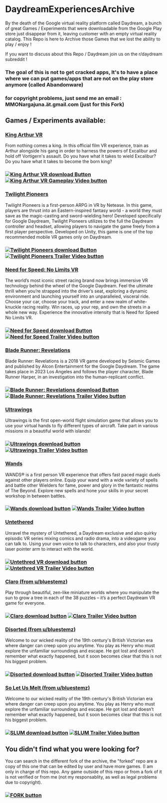 # DaydreamExperiencesArchive
By the death of the Google virtual reality platform called Daydream, a bunch of great Games / Experiments that were downloadable from the Google Play store just disappear from it, leaving customer with an empty virtual reality catalog. This Repo is here to Archive those Games that we lost the ability to play / enjoy !

If you want to discuss about this Repo / Daydream join us on the r/daydream subreddit !

### The goal of this is not to get cracked apps, It's to have a place where we can put games/apps that are not on the play store anymore (called Abandonware)
### for copyright problems, just send me an email : MMONargajuna.ät.gmail.com (just for this Fork)

## Games / Experiments available:

### [King Arthur VR](https://github.com/Nargajuna/DaydreamExperiencesArchive/releases/tag/v1.0.6)
From nothing comes a king. In this official film VR experience, train as Arthur alongside his gang in order to harness the powers of Excalibur and hold off Vortigern's assault.
Do you have what it takes to wield Excalibur? Do you have what it takes to become the born king?
### [![King Arthur VR download Button](https://img.shields.io/badge/King%20Arthur%20VR-Download-brightgreen)](https://github.com/Nargajuna/DaydreamExperiencesArchive/releases/tag/v1.0.6) [![King Arthur VR Gameplay Video button](https://img.shields.io/badge/-Gameplay%20Video-red)](https://www.youtube.com/watch?v=9ttUaAeUYzI&)

### [Twilight Pioneers](https://github.com/Nargajuna/DaydreamExperiencesArchive/releases/tag/3.0.8)
Twilight Pioneers is a first-person ARPG in VR by Netease. In this game, players are thrust into an Eastern-inspired fantasy world - a world they must save as the magic-casting and sword-wielding hero! Developed specifically for Google Daydream, Twilight Pioneers utilizes to the full the Daydream controller and headset, allowing players to navigate the game freely from a first player perspective. Developed on Unity, this game is one of the top recommended mobile VR games only on Daydream.
### [![Twilight Pioneers download Button](https://img.shields.io/badge/Twilight%20Pioneers-Download-brightgreen)](https://github.com/Nargajuna/DaydreamExperiencesArchive/releases/tag/3.0.8) [![Twilight Pioneers Trailer Video button](https://img.shields.io/badge/-Trailer%20Video-red)](https://www.youtube.com/watch?v=7BabWY8X0ZE)

### [Need for Speed: No Limits VR](https://github.com/Nargajuna/DaydreamExperiencesArchive/releases/tag/v1.0.2)
The world’s most iconic street racing brand now brings immersive VR technology behind the wheel of the Google Daydream. Feel the ultimate thrill when you’re strapped into the driver’s seat, exploring a dynamic environment and launching yourself into an unparalleled, visceral ride. Choose your car, choose your track, and enter a new realm of white-knuckle racing reality. Win races, up your rep, and own the streets in a whole new way. Experience the innovative intensity that is Need for Speed No Limits VR.
### [![Need for Speed download Button](https://img.shields.io/badge/Need%20for%20Speed%3A%20No%20Limits%20VR-Download-brightgreen)](https://github.com/Nargajuna/DaydreamExperiencesArchive/releases/tag/v1.0.2) [![Need for Speed Trailer Video button](https://img.shields.io/badge/-Trailer%20Video-red)](https://www.youtube.com/watch?v=mya7GJC5J9o)

### [Blade Runner: Revelations](https://github.com/nnnzo/DaydreamExperiencesArchive/releases/tag/v1.2.1295)
Blade Runner: Revelations is a 2018 VR game developed by Seismic Games and published by Alcon Entertainment for the Google Daydream.
The game takes place in 2023 Los Angeles and follows the player character, Blade Runner Harper, in an investigation into the human-replicant conflict.
### [![Blade Runner: Revelations download Button](https://img.shields.io/badge/Blade%20Runner%3A%20Revelations-Download-brightgreen)](https://github.com/nnnzo/DaydreamExperiencesArchive/releases/tag/v1.2.1295) [![Blade Runner: Revelations Trailer Video button](https://img.shields.io/badge/-Trailer%20Video-red)](https://www.youtube.com/watch?v=tqnSBgSSr7A)

### [Ultrawings]()
Ultrawings is the first open-world flight simulation game that allows you to use your virtual hands to fly different types of aircraft. Take part in various missions in a beautiful world with islands!
### [![Ultrawings download button](https://img.shields.io/badge/Ultrawings-Download-brightgreen)](https://github.com/nnnzo/DaydreamExperiencesArchive/releases/tag/v1.048) [![Ultrawings Trailer Video button](https://img.shields.io/badge/-Trailer%20Video-informational)](https://www.youtube.com/watch?v=vjC0p_RJDBM)

### [Wands](https://github.com/nnnzo/DaydreamExperiencesArchive/releases/tag/v1.3.3.2)
WANDS® is a first person VR experience that offers fast paced magic duels against other players online. Equip your wand with a wide variety of spells and battle other Wielders for fame, power and glory in the fantastic realms of The Beyond. Explore new spells and hone your skills in your secret workshop in between battles.
### [![Wands download button](https://img.shields.io/badge/Wands-Download-brightgreen)](https://github.com/nnnzo/DaydreamExperiencesArchive/releases/tag/v1.3.3.2) [![Wands Trailer Video button](https://img.shields.io/badge/-Trailer%20Video-orange)](https://www.youtube.com/watch?v=ATRv_Ewj-SA)

### [Untethered](https://github.com/nnnzo/DaydreamExperiencesArchive/releases/tag/v1.0.1rc3)
Unravel the mystery of Untethered, a Daydream exclusive and also quirky episodic VR series mixing comics and radio drama, into a videogame you can talk to. Using your own voice to talk to characters, and also your trusty laser pointer arm to interact with the world.
### [![Untethred VR download button](https://img.shields.io/badge/Untethered-Download-brightgreen)](https://github.com/nnnzo/DaydreamExperiencesArchive/releases/tag/v1.0.1rc3) [![Untethred VR Trailer Video button](https://img.shields.io/badge/-Trailer%20Video-yellow)](https://www.youtube.com/watch?v=y0ruRe5EIY8)

### [Claro (from u/bluestemz)](http://www.mediafire.com/folder/5gayq4ncnu6sn/Claro)
Play through beautiful, zen-like miniature worlds where you manipulate the sun to grow a tree in each of the 38 puzzles – it’s a perfect Daydream VR game for everyone.
### [![Claro download button](https://img.shields.io/badge/Claro-Downloas-brightgreen)](http://www.mediafire.com/folder/5gayq4ncnu6sn/Claro) [![Claro Trailer Video button](https://img.shields.io/badge/-Trailer%20Video-informational)](https://www.youtube.com/watch?v=eevVeyVmyUI)

### [Disorted (from u/bluestemz)](http://www.mediafire.com/folder/75pq9em5vy2h1/Distorted)
Welcome to our wicked reality of the 19th century's British Victorian era where danger can creep upon you anytime. You play as Henry who must explore the unfamiliar surroundings and escape. He got lost and doesn’t remember what exactly happened, but it soon becomes clear that this is not his biggest problem. 
### [![Disorted download button](https://img.shields.io/badge/Disorted-Download-brightgreen)](http://www.mediafire.com/folder/75pq9em5vy2h1/Distorted) [![Disorted Trailer Video button](https://img.shields.io/badge/-Trailer%20Video-red)](https://www.youtube.com/watch?v=Q62ljdo58zA)

### [So Let Us Melt (from u/bluestemz)](http://www.mediafire.com/folder/7fbgxai1rgje2/So_Let_Us_Melt_v0.6.5)
Welcome to our wicked reality of the 19th century's British Victorian era where danger can creep upon you anytime. You play as Henry who must explore the unfamiliar surroundings and escape. He got lost and doesn’t remember what exactly happened, but it soon becomes clear that this is not his biggest problem. 
### [![SLUM download button](https://img.shields.io/badge/So%20Let%20Us%20Melt-Download-brightgreen)](http://www.mediafire.com/folder/7fbgxai1rgje2/So_Let_Us_Melt_v0.6.5) [![SLUM Trailer Video button](https://img.shields.io/badge/-Trailer%20Video-informational)](https://www.youtube.com/watch?v=OiXYJVG2p5I)

## You didn't find what you were looking for?
You can search in the different fork of the archive, the "forked" repo are a copy of this one that can be edited by user and have more games.
(I am only in charge of this repo. Any game outside of this repo or from a fork of it is not verified or from me (not my responsablity, as well as legal problems due to copyright).
### [![FORK button](https://img.shields.io/badge/-Fork%20List-orange)](https://github.com/nnnzo/DaydreamExperiencesArchive/network/members)
